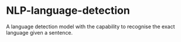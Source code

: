 # NLP-language-detection
A language detection model with the capability to recognise the exact language given a sentence.

